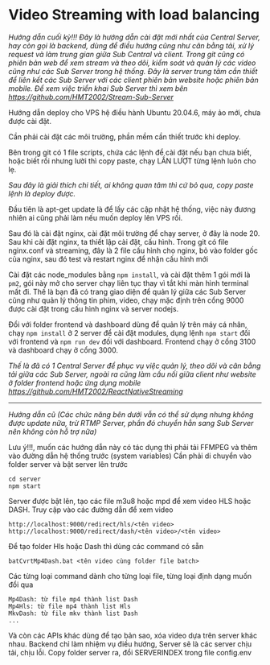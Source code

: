 # Video Streaming with load balancing
*Hướng dẫn cuối kỳ!!!*
*Đây là hướng dẫn cài đặt mới nhất của Central Server, hay còn gọi là backend, dùng để điều hướng cũng như cân bằng tải, xử lý request và làm trung gian giữa Sub Central và client. Trong git cũng có phiên bản web để xem stream và theo dõi, kiểm soát và quản lý các video cũng như các Sub Server trong hệ thống. Đây là server trung tâm cần thiết để liên kết các Sub Server với các client phiên bản website hoặc phiên bản mobile. Để xem việc triển khai Sub Server thì xem bên https://github.com/HMT2002/Stream-Sub-Server*

Hướng dẫn deploy cho VPS hệ điều hành Ubuntu 20.04.6, máy ảo mới, chưa được cài đặt.

Cần phải cài đặt các môi trường, phần mềm cần thiết trước khi deploy.

Bên trong git có 1 file scripts, chứa các lệnh để cài đặt nếu bạn chưa biết, hoặc biết rồi nhưng lười thì copy paste, chạy LẦN LƯỢT từng lệnh luôn cho lẹ.

*Sau đây là giải thích chi tiết, ai không quan tâm thì cứ bỏ qua, copy paste lệnh là deploy được.*

Đầu tiên là apt-get update là để lấy các cập nhật hệ thống, việc này đương nhiên ai cũng phải làm nếu muốn deploy lên VPS rồi.

Sau đó là cài đặt nginx, cài đặt môi trường để chạy server, ở đây là node 20.
Sau khi cài đặt nginx, ta thiết lập cài đặt, cấu hình. Trong git có file nginx.conf và streaming, đây là 2 file cấu hình cho nginx, bỏ vào folder gốc của nginx, sau đó test và  restart nginx để nhận cấu hình mới

Cài đặt các node_modules bằng `npm install`, và cài đặt thêm 1 gói mới là `pm2`, gói này mở cho server chạy liên tục thay vì tắt khi màn hình terminal mất đi.
Thế là bạn đã có trang giao diện để quản lý giữa các Sub Server cũng như quản lý thông tin phim, video, chạy mặc định trên cổng 9000 được cài đặt trong cấu hình nginx và server nodejs.

Đổi với folder frontend và dashboard dùng để quản lý trên máy cá nhân, chạy `npm install` ở 2 server để cài đặt modules, dụng lệnh `npm start` đối với frontend và `npm run dev` đối với dashboard. Frontend chạy ở cổng 3100 và dashboard chạy ở cổng 3000.

*Thế là đã có 1 Central Server để phục vụ việc quản lý, theo dõi và cân bằng tải giữa các Sub Server, ngoài ra cũng làm cầu nối giữa client như website ở folder frontend hoặc ứng dụng mobile https://github.com/HMT2002/ReactNativeStreaming*

---------------------------------------------------
*Hướng dẫn cũ* 
*(Các chức năng bên dưới vẫn có thể sử dụng nhưng không được update nữa, trừ RTMP Server, phần đó chuyển hẳn sang Sub Server nên không còn hỗ trợ nữa)*

Lưu ý!!!, muốn các hướng dẫn này có tác dụng thì phải tải FFMPEG và thêm vào đường dẫn hệ thống trước (system variables)
Cần phải di chuyển vào folder server và bật server lên trước

    cd server
    npm start

Server được bật lên, tạo các file m3u8 hoặc mpd để xem video HLS hoặc DASH.
Truy cập vào các đường dẫn để xem video

    http://localhost:9000/redirect/hls/<tên video>
    http://localhost:9000/redirect/dash/<tên video>/<tên video>

Để tạo folder Hls hoặc Dash thì dùng các command có sẵn

    batCvrtMp4Dash.bat <tên video cùng folder file batch>

Các từng loại command dành cho từng loại file, từng loại định dạng muốn đổi qua

    Mp4Dash: từ file mp4 thành list Dash
    Mp4Hls: từ file mp4 thành list Hls
    MkvDash: từ file mkv thành list Dash
    ...

Và còn các APIs khác dùng để tạo bản sao, xóa video dựa trên server khác nhau.
Backend chỉ làm nhiệm vụ điều hướng, Server sẽ là các server chịu tải, chịu lỗi. Copy folder server ra, đổi SERVERINDEX trong file config.env

<!-- 
                       _oo0oo_
                      o8888888o
                      88" . "88
                      (| -_- |)
                      0\  =  /0
                    ___/`---'\___
                  .' \\|     |// '.
                 / \\|||  :  |||// \
                / _||||| -:- |||||- \
               |   | \\\  -  /// |   |
               | \_|  ''\---/''  |_/ |
               \  .-\__  '-'  ___/-. /
             ___'. .'  /--.--\  `. .'___
          ."" '<  `.___\_<|>_/___.' >' "".
         | | :  `- \`.;`\ _ /`;.`/ - ` : | |
         \  \ `_.   \_ __\ /__ _/   .-` /  /
     =====`-.____`.___ \_____/___.-`___.-'=====
                       `=---='


     ~~~~~~~~~~~~~~~~~~~~~~~~~~~~~~~~~~~~~~~~~~~ 
                    HMT2002 copyright@
                        Hồ Minh Tuệ
-->